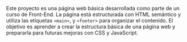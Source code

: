 Este proyecto es una página web básica desarrollada como parte de un curso de Front-End. La página está estructurada con HTML semántico y utiliza las etiquetas `<main>`, y `<footer>` para organizar el contenido. El objetivo es aprender a crear la estructura básica de una página web y prepararla para futuras mejoras con CSS y JavaScript.